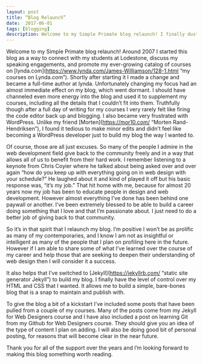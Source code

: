 ```yaml
---
layout: post
title: “Blog Relaunch”
date:  2017-06-01
tags: [blogging]
description: Welcome to my Simple Primate blog relaunch! I finally dusted off my long dormant blog and look forward to keeping in touch with all of you.
---
```


Welcome to my Simple Primate blog relaunch! Around 2007 I started this blog as a way to connect with my students at Lodestone, discuss my speaking engagements, and promote my ever-growing catalog of courses on [lynda.com](https://www.lynda.com/James-Williamson/128-1.html “my courses on Lynda.com”). Shortly after starting it I made a change and became a full-time author at lynda. Unfortunately changing my focus had an almost immediate effect on my blog, which went dormant. I should have channeled even more energy into the blog and used it to supplement my courses, including all the details that I couldn’t fit into them. Truthfully though after a full day of writing for my courses I very rarely felt like firing the code editor back up and blogging. I also became very frustrated with WordPress. Unlike my friend [Morten](https://mor10.com/ “Morten Rand-Hendriksen”), I found it tedious to make minor edits and didn’t feel like becoming a WordPress developer just to build my blog the way I wanted to.

Of course, those are all just excuses. So many of the people I admire in the web development field give back to the community freely and in a way that allows all of us to benefit from their hard work. I remember listening to a keynote from Chris Coyier where he talked about being asked over and over again “how do you keep up with everything going on in web design with your schedule?” He laughed about it and kind of played it off but his basic response was, “it’s my job.” That hit home with me, because for almost 20 years now my job has been to educate people in design and web development. However almost everything I’ve done has been behind one paywall or another. I’ve been extremely blessed to be able to build a career doing something that I love and that I’m passionate about. I just need to do a better job of giving back to that community.

So it’s in that spirit that I relaunch my blog. I’m positive I won’t be as prolific as many of my contemporaries, and I know I am not as insightful or intelligent as many of the people that I plan on profiling here in the future. However if I am able to share some of what I’ve learned over the course of my career and help those that are seeking to deepen their understanding of web design then I will consider it a success.

It also helps that I’ve switched to [Jekyll](https://jekyllrb.com/ “static site generator Jekyll”) to build my blog. I finally have the level of control over my HTML and CSS that I wanted. It allows me to build a simple, bare-bones blog that is a snap to maintain and publish with.

To give the blog a bit of a kickstart I’ve included some posts that have been pulled from a couple of my courses. Many of the posts come from my Jekyll for Web Designers course and I have also included a post on learning Git from my Github for Web Designers course. They should give you an idea of the type of content I plan on adding. I will also be doing good bit of personal posting, for reasons that will become clear in the near future.

Thank you for all of the support over the years and I’m looking forward to making this blog something worth reading.